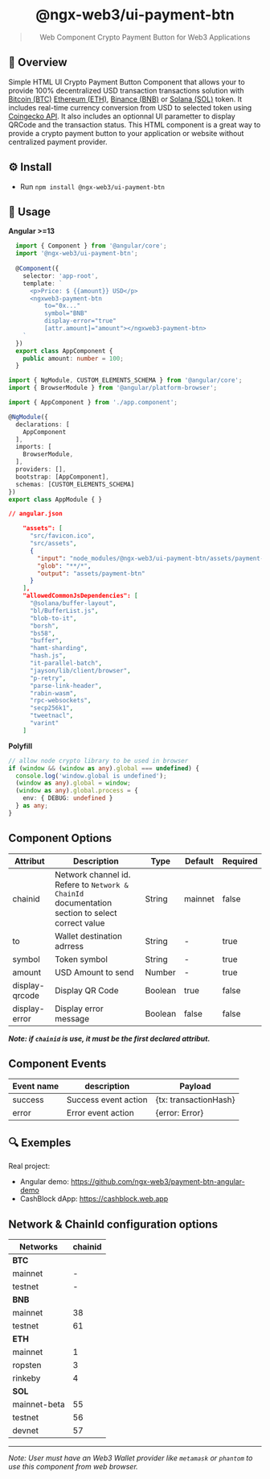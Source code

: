 <center>
<h1>@ngx-web3/ui-payment-btn</h1>

> Web Component Crypto Payment Button for Web3 Applications
</center>


## 👀 Overview
Simple HTML UI Crypto Payment Button Component that allows your to provide 100% decentralized USD transaction transactions solution with [Bitcoin (BTC)](https://bitcoin.org/) [Ethereum (ETH)](https://ethereum.org), [Binance (BNB)](https://www.binance.com) or [Solana (SOL)](https://solana.com) token. It includes real-time currency conversion from USD to selected token using [Coingecko API](https://www.coingecko.com/en/api). It also includes an optionnal UI parametter to display QRCode and the transaction status. This HTML component is a great way to provide a crypto payment button to your application or website without centralized payment provider. 


## ⚙️ Install

- Run `npm install @ngx-web3/ui-payment-btn`

## 📝 Usage

**Angular >=13**

```typescript
  import { Component } from '@angular/core';
  import '@ngx-web3/ui-payment-btn';
  
  @Component({
    selector: 'app-root',
    template: `
      <p>Price: $ {{amount}} USD</p>
      <ngxweb3-payment-btn
          to="0x..."
          symbol="BNB"
          display-error="true"
          [attr.amount]="amount"></ngxweb3-payment-btn>
    `
  })
  export class AppComponent {
    public amount: number = 100;
  }
  ```

```typescript
import { NgModule, CUSTOM_ELEMENTS_SCHEMA } from '@angular/core';
import { BrowserModule } from '@angular/platform-browser';

import { AppComponent } from './app.component';

@NgModule({
  declarations: [
    AppComponent
  ],
  imports: [
    BrowserModule,
  ],
  providers: [],
  bootstrap: [AppComponent],
  schemas: [CUSTOM_ELEMENTS_SCHEMA]
})
export class AppModule { }
```
```json
// angular.json

    "assets": [
      "src/favicon.ico",
      "src/assets",
      {
        "input": "node_modules/@ngx-web3/ui-payment-btn/assets/payment-btn",
        "glob": "**/*",
        "output": "assets/payment-btn"
      }
    ],
    "allowedCommonJsDependencies": [
      "@solana/buffer-layout",
      "bl/BufferList.js",
      "blob-to-it",
      "borsh",
      "bs58",
      "buffer",
      "hamt-sharding",
      "hash.js",
      "it-parallel-batch",
      "jayson/lib/client/browser",
      "p-retry",
      "parse-link-header",
      "rabin-wasm",
      "rpc-websockets",
      "secp256k1",
      "tweetnacl",
      "varint"
    ]
```
<!-- 
**React**
  ```tsx
import '@ngx-web3/ui-payment-btn';

export function App() {
  const amount = 250;
  return (
    <>
      <p>Price: $ {amount} USD</p>
      <ngxweb3-payment-btn
          symbol="BNB"
          to="Ox..."
          display-error={true}
          amount={amount}></ngxweb3-payment-btn>
      <div />
    </>
  );
}

export default App;
```

**WebComponent**
```ts
import '@ngx-web3/ui-payment-btn';

export class AppElement extends HTMLElement {
  public static observedAttributes = [];

  connectedCallback() {
    const amount = 100;
    this.innerHTML = `
    <p>Price: $ ${amount} USD</p>
    <ngxweb3-payment-btn
        to="0x..."
        symbol="BNB"
        amount="${amount}"></ngxweb3-payment-btn>
    `;
  }
}
customElements.define('ngx-web3-root', AppElement);
```

**html**
```html
<script src="https://unpkg.com/@ngx-web3/ui-payment-btn" async></script>
<ngxweb3-payment-btn
    to="0x..."
    symbol="BNB"
    amount="100"></ngxweb3-payment-btn>
``` -->


**Polyfill**
```ts
// allow node crypto library to be used in browser
if (window && (window as any).global === undefined) {
  console.log('window.global is undefined');
  (window as any).global = window;
  (window as any).global.process = {
    env: { DEBUG: undefined }
  } as any;
}
```

## Component Options

| Attribut | Description | Type | Default | Required |
|--------------|----|--------|-------|---------|
| chainid | Network channel id. Refere to `Network & ChainId` documentation section to select correct value | String | mainnet | false |
| to    | Wallet destination adrress | String | - | true |
| symbol | Token symbol | String | - | true |
| amount | USD Amount to send | Number | - | true |
| display-qrcode | Display QR Code | Boolean | true | false |
| display-error | Display error message | Boolean | false | false |

***Note: if `chainid` is use, it must be the first declared attribut.***

## Component Events

| **Event name** | description | Payload | 
|--------------|----|--------|
| success    | Success event action | {tx: transactionHash} | 
| error    | Error event action | {error: Error} | 



## 🔍 Exemples

Real project:
- Angular demo: https://github.com/ngx-web3/payment-btn-angular-demo
- CashBlock dApp: https://cashblock.web.app


## Network & ChainId configuration options

| **Networks** | chainid |
|--------------|----|
| **BTC**      |    |
| mainnet      | -  |
| testnet      | -  |
| **BNB**      |    |
| mainnet      | 38 |
| testnet      | 61 |
| **ETH**      |    |
| mainnet      | 1  |
| ropsten      | 3  |
| rinkeby      | 4  |
| **SOL**      |    |
| mainnet-beta | 55 |
| testnet      | 56 |
| devnet       | 57 |

<hr/>


*Note: User must have an Web3 Wallet provider like `metamask` or `phantom` to use this component from web browser.*
